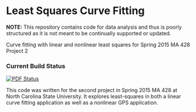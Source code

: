 # Least Squares Curve Fitting

__NOTE:__ This repository contains code for data analysis and thus is poorly structured as it is not meant to be continually supported or updated.

Curve fitting with linear and nonlinear least squares for Spring 2015 MA 428 Project 2

### Current Build Status
[![PDF Status](https://www.sharelatex.com/github/repos/danielunderwood/least-squares-curve-fitting/builds/latest/badge.svg)](https://www.sharelatex.com/github/repos/danielunderwood/least-squares-curve-fitting/builds/latest/output.pdf)

This code was written for the second project in Spring 2015 MA 428 at North Carolina State University. It explores least-squares in both a linear curve fitting application as well as a nonlinear GPS application.
